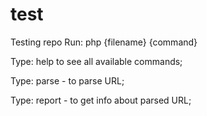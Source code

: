# test
Testing repo
Run: php {filename} {command}

Type: help to see all available commands;

Type: parse - to parse URL;

Type: report - to get info about parsed URL;
